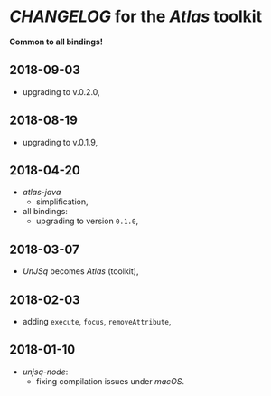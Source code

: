 # *CHANGELOG* for the *Atlas* toolkit

**Common to all bindings!**

## 2018-09-03

- upgrading to v.0.2.0,

## 2018-08-19

- upgrading to v.0.1.9,

## 2018-04-20

- *atlas-java*
  - simplification,
- all bindings:
  - upgrading to version `0.1.0`,

## 2018-03-07

- _UnJSq_ becomes _Atlas_ (toolkit),

## 2018-02-03

- adding `execute`, `focus`, `removeAttribute`,

## 2018-01-10

- *unjsq-node*:
    - fixing compilation issues under *macOS*.